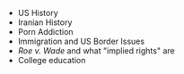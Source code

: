 - US History
- Iranian History
- Porn Addiction
- Immigration and US Border Issues
- *Roe v. Wade* and what "implied rights" are
- College education